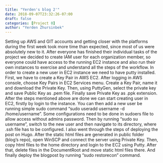 ```yaml
---
title: "Yerden's blog 2'"
date: 2018-09-07T23:32:26-07:00
draft: false
categories: [Project 0]
author: "Yerden Zhursinbek"
---
```

Setting up AWS and GIT accounts and getting closer with the platforms during the first week took more time than expected, since most of us were absolutely new to it. After everyone has finished their individual tasks of the project we decided to create IAM user for each organization member, so everyone could have access to the running EC2 instance and also run their own instances to exercise and understand all the steps of the workflow. 
In order to create a new user in EC2 instance we need to have putty installed. First, we have to create a Key Pair in AWS EC2. After logging in AWS console, choose Key Pairs in EC2 Services menu. Create a Key Pair, name it and download the Private Key. Then, using PuttyGen, select the private key and save Public Key as .pem file. Finally save Private Key as .ppk extension.
After the steps mentioned above are done we can start creating user in EC2, firstly by login to the instance. You can then add a new user be running simple sudo command “sudo useradd username -d /home/username”. Some configurations need to be done in sudoers file to allow access without admins password. Then by running “sudo su username”, switch to the new user and then navigate to its directory, where .ssh file has to be configured. 
I also went through the steps of deploying the post on Hugo. After the static html files are generated in public folder (blog’s repo), open WinSCP and connect the server using Private Key. Then, copy html files to the home directory and login to the EC2 using Putty. After that, delete files in the DocumentRoot and move static html files there. And finally deploy the blogpost by running “sudo restorecon” command.
